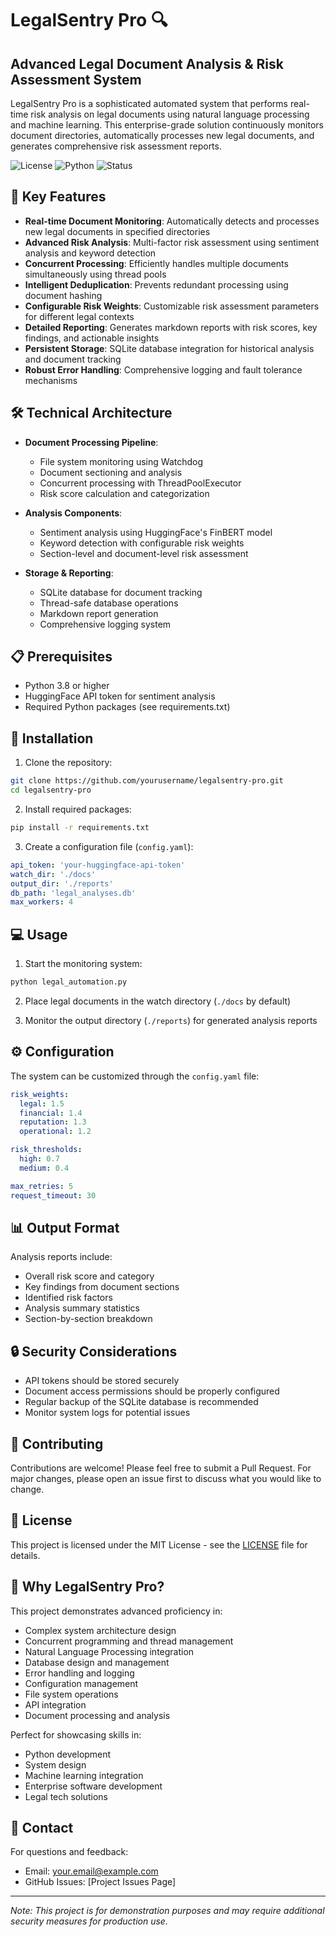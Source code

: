 # LegalSentry Pro 🔍

## Advanced Legal Document Analysis & Risk Assessment System

LegalSentry Pro is a sophisticated automated system that performs real-time risk analysis on legal documents using natural language processing and machine learning. This enterprise-grade solution continuously monitors document directories, automatically processes new legal documents, and generates comprehensive risk assessment reports.

![License](https://img.shields.io/badge/license-MIT-blue.svg)
![Python](https://img.shields.io/badge/python-3.8%2B-blue)
![Status](https://img.shields.io/badge/status-production--ready-green)

## 🌟 Key Features

- **Real-time Document Monitoring**: Automatically detects and processes new legal documents in specified directories
- **Advanced Risk Analysis**: Multi-factor risk assessment using sentiment analysis and keyword detection
- **Concurrent Processing**: Efficiently handles multiple documents simultaneously using thread pools
- **Intelligent Deduplication**: Prevents redundant processing using document hashing
- **Configurable Risk Weights**: Customizable risk assessment parameters for different legal contexts
- **Detailed Reporting**: Generates markdown reports with risk scores, key findings, and actionable insights
- **Persistent Storage**: SQLite database integration for historical analysis and document tracking
- **Robust Error Handling**: Comprehensive logging and fault tolerance mechanisms

## 🛠️ Technical Architecture

- **Document Processing Pipeline**:
  - File system monitoring using Watchdog
  - Document sectioning and analysis
  - Concurrent processing with ThreadPoolExecutor
  - Risk score calculation and categorization

- **Analysis Components**:
  - Sentiment analysis using HuggingFace's FinBERT model
  - Keyword detection with configurable risk weights
  - Section-level and document-level risk assessment

- **Storage & Reporting**:
  - SQLite database for document tracking
  - Thread-safe database operations
  - Markdown report generation
  - Comprehensive logging system

## 📋 Prerequisites

- Python 3.8 or higher
- HuggingFace API token for sentiment analysis
- Required Python packages (see requirements.txt)

## 🚀 Installation

1. Clone the repository:
```bash
git clone https://github.com/yourusername/legalsentry-pro.git
cd legalsentry-pro
```

2. Install required packages:
```bash
pip install -r requirements.txt
```

3. Create a configuration file (`config.yaml`):
```yaml
api_token: 'your-huggingface-api-token'
watch_dir: './docs'
output_dir: './reports'
db_path: 'legal_analyses.db'
max_workers: 4
```

## 💻 Usage

1. Start the monitoring system:
```bash
python legal_automation.py
```

2. Place legal documents in the watch directory (`./docs` by default)

3. Monitor the output directory (`./reports`) for generated analysis reports

## ⚙️ Configuration

The system can be customized through the `config.yaml` file:

```yaml
risk_weights:
  legal: 1.5
  financial: 1.4
  reputation: 1.3
  operational: 1.2

risk_thresholds:
  high: 0.7
  medium: 0.4

max_retries: 5
request_timeout: 30
```

## 📊 Output Format

Analysis reports include:
- Overall risk score and category
- Key findings from document sections
- Identified risk factors
- Analysis summary statistics
- Section-by-section breakdown

## 🔒 Security Considerations

- API tokens should be stored securely
- Document access permissions should be properly configured
- Regular backup of the SQLite database is recommended
- Monitor system logs for potential issues

## 🤝 Contributing

Contributions are welcome! Please feel free to submit a Pull Request. For major changes, please open an issue first to discuss what you would like to change.

## 📝 License

This project is licensed under the MIT License - see the [LICENSE](LICENSE) file for details.

## 🌟 Why LegalSentry Pro?

This project demonstrates advanced proficiency in:
- Complex system architecture design
- Concurrent programming and thread management
- Natural Language Processing integration
- Database design and management
- Error handling and logging
- Configuration management
- File system operations
- API integration
- Document processing and analysis

Perfect for showcasing skills in:
- Python development
- System design
- Machine learning integration
- Enterprise software development
- Legal tech solutions

## 📧 Contact

For questions and feedback:
- Email: your.email@example.com
- GitHub Issues: [Project Issues Page]

---
*Note: This project is for demonstration purposes and may require additional security measures for production use.*
